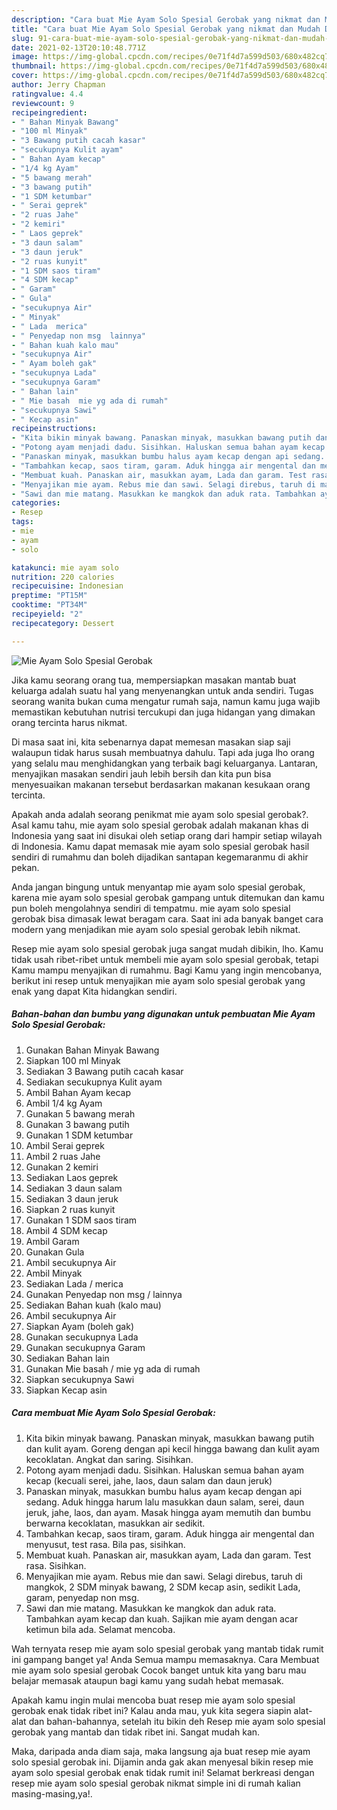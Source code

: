 ```yaml
---
description: "Cara buat Mie Ayam Solo Spesial Gerobak yang nikmat dan Mudah Dibuat"
title: "Cara buat Mie Ayam Solo Spesial Gerobak yang nikmat dan Mudah Dibuat"
slug: 91-cara-buat-mie-ayam-solo-spesial-gerobak-yang-nikmat-dan-mudah-dibuat
date: 2021-02-13T20:10:48.771Z
image: https://img-global.cpcdn.com/recipes/0e71f4d7a599d503/680x482cq70/mie-ayam-solo-spesial-gerobak-foto-resep-utama.jpg
thumbnail: https://img-global.cpcdn.com/recipes/0e71f4d7a599d503/680x482cq70/mie-ayam-solo-spesial-gerobak-foto-resep-utama.jpg
cover: https://img-global.cpcdn.com/recipes/0e71f4d7a599d503/680x482cq70/mie-ayam-solo-spesial-gerobak-foto-resep-utama.jpg
author: Jerry Chapman
ratingvalue: 4.4
reviewcount: 9
recipeingredient:
- " Bahan Minyak Bawang"
- "100 ml Minyak"
- "3 Bawang putih cacah kasar"
- "secukupnya Kulit ayam"
- " Bahan Ayam kecap"
- "1/4 kg Ayam"
- "5 bawang merah"
- "3 bawang putih"
- "1 SDM ketumbar"
- " Serai geprek"
- "2 ruas Jahe"
- "2 kemiri"
- " Laos geprek"
- "3 daun salam"
- "3 daun jeruk"
- "2 ruas kunyit"
- "1 SDM saos tiram"
- "4 SDM kecap"
- " Garam"
- " Gula"
- "secukupnya Air"
- " Minyak"
- " Lada  merica"
- " Penyedap non msg  lainnya"
- " Bahan kuah kalo mau"
- "secukupnya Air"
- " Ayam boleh gak"
- "secukupnya Lada"
- "secukupnya Garam"
- " Bahan lain"
- " Mie basah  mie yg ada di rumah"
- "secukupnya Sawi"
- " Kecap asin"
recipeinstructions:
- "Kita bikin minyak bawang. Panaskan minyak, masukkan bawang putih dan kulit ayam. Goreng dengan api kecil hingga bawang dan kulit ayam kecoklatan. Angkat dan saring. Sisihkan."
- "Potong ayam menjadi dadu. Sisihkan. Haluskan semua bahan ayam kecap (kecuali serei, jahe, laos, daun salam dan daun jeruk)"
- "Panaskan minyak, masukkan bumbu halus ayam kecap dengan api sedang. Aduk hingga harum lalu masukkan daun salam, serei, daun jeruk, jahe, laos, dan ayam. Masak hingga ayam memutih dan bumbu berwarna kecoklatan, masukkan air sedikit."
- "Tambahkan kecap, saos tiram, garam. Aduk hingga air mengental dan menyusut, test rasa. Bila pas, sisihkan."
- "Membuat kuah. Panaskan air, masukkan ayam, Lada dan garam. Test rasa. Sisihkan."
- "Menyajikan mie ayam. Rebus mie dan sawi. Selagi direbus, taruh di mangkok, 2 SDM minyak bawang, 2 SDM kecap asin, sedikit Lada, garam, penyedap non msg."
- "Sawi dan mie matang. Masukkan ke mangkok dan aduk rata. Tambahkan ayam kecap dan kuah. Sajikan mie ayam dengan acar ketimun bila ada. Selamat mencoba."
categories:
- Resep
tags:
- mie
- ayam
- solo

katakunci: mie ayam solo 
nutrition: 220 calories
recipecuisine: Indonesian
preptime: "PT15M"
cooktime: "PT34M"
recipeyield: "2"
recipecategory: Dessert

---
```



![Mie Ayam Solo Spesial Gerobak](https://img-global.cpcdn.com/recipes/0e71f4d7a599d503/680x482cq70/mie-ayam-solo-spesial-gerobak-foto-resep-utama.jpg)

Jika kamu seorang orang tua, mempersiapkan masakan mantab buat keluarga adalah suatu hal yang menyenangkan untuk anda sendiri. Tugas seorang  wanita bukan cuma mengatur rumah saja, namun kamu juga wajib memastikan kebutuhan nutrisi tercukupi dan juga hidangan yang dimakan orang tercinta harus nikmat.

Di masa  saat ini, kita sebenarnya dapat memesan masakan siap saji walaupun tidak harus susah membuatnya dahulu. Tapi ada juga lho orang yang selalu mau menghidangkan yang terbaik bagi keluarganya. Lantaran, menyajikan masakan sendiri jauh lebih bersih dan kita pun bisa menyesuaikan makanan tersebut berdasarkan makanan kesukaan orang tercinta. 



Apakah anda adalah seorang penikmat mie ayam solo spesial gerobak?. Asal kamu tahu, mie ayam solo spesial gerobak adalah makanan khas di Indonesia yang saat ini disukai oleh setiap orang dari hampir setiap wilayah di Indonesia. Kamu dapat memasak mie ayam solo spesial gerobak hasil sendiri di rumahmu dan boleh dijadikan santapan kegemaranmu di akhir pekan.

Anda jangan bingung untuk menyantap mie ayam solo spesial gerobak, karena mie ayam solo spesial gerobak gampang untuk ditemukan dan kamu pun boleh mengolahnya sendiri di tempatmu. mie ayam solo spesial gerobak bisa dimasak lewat beragam cara. Saat ini ada banyak banget cara modern yang menjadikan mie ayam solo spesial gerobak lebih nikmat.

Resep mie ayam solo spesial gerobak juga sangat mudah dibikin, lho. Kamu tidak usah ribet-ribet untuk membeli mie ayam solo spesial gerobak, tetapi Kamu mampu menyajikan di rumahmu. Bagi Kamu yang ingin mencobanya, berikut ini resep untuk menyajikan mie ayam solo spesial gerobak yang enak yang dapat Kita hidangkan sendiri.

<!--inarticleads1-->

##### Bahan-bahan dan bumbu yang digunakan untuk pembuatan Mie Ayam Solo Spesial Gerobak:

1. Gunakan  Bahan Minyak Bawang
1. Siapkan 100 ml Minyak
1. Sediakan 3 Bawang putih cacah kasar
1. Sediakan secukupnya Kulit ayam
1. Ambil  Bahan Ayam kecap
1. Ambil 1/4 kg Ayam
1. Gunakan 5 bawang merah
1. Gunakan 3 bawang putih
1. Gunakan 1 SDM ketumbar
1. Ambil  Serai geprek
1. Ambil 2 ruas Jahe
1. Gunakan 2 kemiri
1. Sediakan  Laos geprek
1. Sediakan 3 daun salam
1. Sediakan 3 daun jeruk
1. Siapkan 2 ruas kunyit
1. Gunakan 1 SDM saos tiram
1. Ambil 4 SDM kecap
1. Ambil  Garam
1. Gunakan  Gula
1. Ambil secukupnya Air
1. Ambil  Minyak
1. Sediakan  Lada / merica
1. Gunakan  Penyedap non msg / lainnya
1. Sediakan  Bahan kuah (kalo mau)
1. Ambil secukupnya Air
1. Siapkan  Ayam (boleh gak)
1. Gunakan secukupnya Lada
1. Gunakan secukupnya Garam
1. Sediakan  Bahan lain
1. Gunakan  Mie basah / mie yg ada di rumah
1. Siapkan secukupnya Sawi
1. Siapkan  Kecap asin




<!--inarticleads2-->

##### Cara membuat Mie Ayam Solo Spesial Gerobak:

1. Kita bikin minyak bawang. Panaskan minyak, masukkan bawang putih dan kulit ayam. Goreng dengan api kecil hingga bawang dan kulit ayam kecoklatan. Angkat dan saring. Sisihkan.
1. Potong ayam menjadi dadu. Sisihkan. Haluskan semua bahan ayam kecap (kecuali serei, jahe, laos, daun salam dan daun jeruk)
1. Panaskan minyak, masukkan bumbu halus ayam kecap dengan api sedang. Aduk hingga harum lalu masukkan daun salam, serei, daun jeruk, jahe, laos, dan ayam. Masak hingga ayam memutih dan bumbu berwarna kecoklatan, masukkan air sedikit.
1. Tambahkan kecap, saos tiram, garam. Aduk hingga air mengental dan menyusut, test rasa. Bila pas, sisihkan.
1. Membuat kuah. Panaskan air, masukkan ayam, Lada dan garam. Test rasa. Sisihkan.
1. Menyajikan mie ayam. Rebus mie dan sawi. Selagi direbus, taruh di mangkok, 2 SDM minyak bawang, 2 SDM kecap asin, sedikit Lada, garam, penyedap non msg.
1. Sawi dan mie matang. Masukkan ke mangkok dan aduk rata. Tambahkan ayam kecap dan kuah. Sajikan mie ayam dengan acar ketimun bila ada. Selamat mencoba.




Wah ternyata resep mie ayam solo spesial gerobak yang mantab tidak rumit ini gampang banget ya! Anda Semua mampu memasaknya. Cara Membuat mie ayam solo spesial gerobak Cocok banget untuk kita yang baru mau belajar memasak ataupun bagi kamu yang sudah hebat memasak.

Apakah kamu ingin mulai mencoba buat resep mie ayam solo spesial gerobak enak tidak ribet ini? Kalau anda mau, yuk kita segera siapin alat-alat dan bahan-bahannya, setelah itu bikin deh Resep mie ayam solo spesial gerobak yang mantab dan tidak ribet ini. Sangat mudah kan. 

Maka, daripada anda diam saja, maka langsung aja buat resep mie ayam solo spesial gerobak ini. Dijamin anda gak akan menyesal bikin resep mie ayam solo spesial gerobak enak tidak rumit ini! Selamat berkreasi dengan resep mie ayam solo spesial gerobak nikmat simple ini di rumah kalian masing-masing,ya!.

